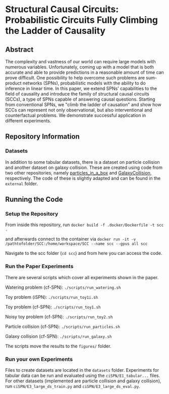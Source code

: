 # Structural Causal Circuits: Probabilistic Circuits Fully Climbing the Ladder of Causality

## Abstract
The complexity and vastness of our world can require large models with numerous variables. Unfortunately, coming up with a model that is both accurate and able to provide predictions in a reasonable amount of time can prove difficult. One possibility to help overcome such problems are sum-product networks (SPNs), probabilistic models with the ability to do inference in linear time. In this paper, we extend SPNs' capabilities to the field of causality and introduce the family of structural causal circuits (SCCs), a type of SPNs capable of answering causal questions. Starting from conventional SPNs, we "climb the ladder of causation" and show how SCCs can represent not only observational, but also interventional and counterfactual problems. We demonstrate successful application in different experiments.

## Repository Information

### Datasets

In addition to some tabular datasets, there is a dataset on particle collision and another dataset on galaxy collision. These are created using code from two other repositories, namely [particles_in_a_box](https://github.com/ineporozhnii/particles_in_a_box) and [GalaxyCollision](https://github.com/EnguerranVidal/GalaxyCollision/tree/main), respectively. The code of these is slightly adapted and can be found in the `external` folder.

## Running the Code

### Setup the Repository

From inside this repository, run
`docker build -f .docker/Dockerfile -t scc .`

and afterwards connect to the container via
`docker run -it -v /pathtofolder/SCC:/home/workspace/SCC --name scc --gpus all scc`

Navigate to the scc folder (`cd scc`) and from here you can access the code.

### Run the Paper Experiments

There are several scripts which cover all experiments shown in the paper.

Watering problem (cf-SPN):
`./scripts/run_watering.sh`

Toy problem (iSPN):
`./scripts/run_toy1i.sh`

Toy problem (cf-SPN):
`./scripts/run_toy1.sh`

Noisy toy problem (cf-SPN):
`./scripts/run_toy2.sh`

Particle collision (cf-SPN):
`./scripts/run_particles.sh`

Galaxy collision (cf-SPN):
`./scripts/run_galaxy.sh`

The scripts move the results to the `figures/` folder.

### Run your own Experiments

Files to create datasets are located in the `datasets` folder. Experiments for tabular data can be run and evaluated using the `ciSPN/E1_tabular...` files. For other datasets (implemented are particle collision and galaxy collision), run `ciSPN/E3_large_ds_train.py` and `ciSPN/E3_large_ds_eval.py`.

